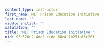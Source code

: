 ```yaml
---
content_type: instructor
first_name: MIT Prison Education Initiative
last_name: ''
middle_initial: ''
salutation: ''
title: 'MIT Prison Education Initiative '
uid: 95b526c2-4ddf-cfdd-68e4-7b25fa85c26f
---
```


